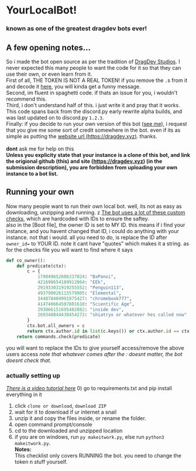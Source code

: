 # YourLocalBot!
### known as one of the greatest dragdev bots ever!

## A few opening notes...
So i made the bot open source as per the tradition of [DragDev Studios](https://dragdev.xyz). I never expected this many people to want the code for it so that they can use their own, or even learn from it.\
First of all, THE TOKEN IS NOT A REAL TOKEN! if you remove the `.`s from it and decode it [here](https://www.base64decode.org/), you will kinda get a funny message.\
Second, im fluent in spaghetti code. if thats an issue for you, i wouldn't recommend this.\
Third, i don't understand half of this. i just write it and pray that it works. This code spans back from the discord.py early rewrite alpha builds, and was last updated on to discord.py `1.2.3`.\
Finally: if you decide to run your own version of this bot ([see me](https://github.com/dragdev/YourLocalBot#running-your-own)), i request that you give me some sort of credit somewhere in the bot. even if its as simple as putting the [website url (https://dragdev.xyz)](https://dragdev.xyz). thanks.\
\
**dont** ask me for help on this \
**Unless you explicity state that your instance is a clone of this bot, and link the origional github (this) and site (https://dragdev.xyz) (in the submission description), you are forbidden from uploading your own instance to a bot list.**

## Running your own
Now many people want to run their own local bot. well, its not as easy as downloading, unzipping and running. z
[The bot uses a lot of these custom checks](https://github.com/dragdev/YourLocalBot/blob/master/utils/checks.py), which are hardcoded with IDs to ensure the saftey.\
also in the [Boot file], the owner ID is set to MY ID. this means if i find your instance, and you havent changed that ID, i could do anything with your instance. not that i would. all you need to do, is replace the ID after `owner_id=` to YOUR ID. note it cant have "quotes" which makes it a string.
as for the checks file you will want to find where it says
```python
def co_owner():
	def predicate(ctx):
		c = {
			179049652606337024: "BxPanxi",
			421698654189912064: "EEk",
			291933031919255552: "Penguin113",
			493790026115579905: "Elemental",
			344878404991975427: "chromebook777",
			414746664507801610: "Scientific Age",
			293066151695482882: "inside dev",
			269340844438454272: "shiatryx or whatever hes called now"
		}
		ctx.bot.all_owners = c
		return ctx.author.id in list(c.keys()) or ctx.author.id == ctx.bot.owner_id
	return commands.check(predicate)
```
you will want to replace the IDs to give yourself access/remove the above users access
*note that whatever comes after the : doesnt matter, the bot doesnt check that.*

### actually setting up
*[There is a video tutorial here](https://www.youtube.com/watch?v=x9NOJ2o7yXY&feature=youtu.be)*
0) go to requirements.txt and pip install everything in it
1) click `clone or download`, `download ZIP`
2) wait for it to download if ur internet a snail
3) unzip it and copy the files inside, or rename the folder.
4) open command prompt/console
5) cd to the downloaded and unzipped location
6) if you are on windows, run `py makeitwork.py`, else run `python3 makeitwork.py`.\
**Notes:**\
This checklist only covers RUNNING the bot. you need to change the token n stuff yourself.
